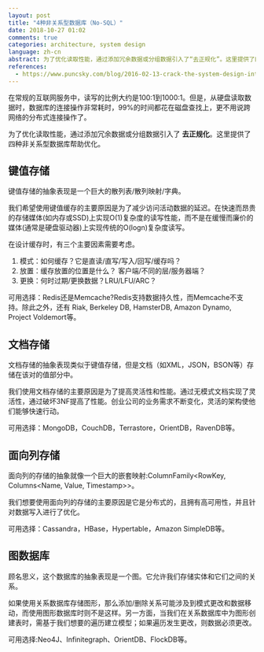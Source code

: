 ```yaml
---
layout: post
title: "4种非关系型数据库（No-SQL）"
date: 2018-10-27 01:02
comments: true
categories: architecture, system design
language: zh-cn
abstract: 为了优化读取性能，通过添加冗余数据或分组数据引入了“去正规化”。这里提供了四种非关系型数据库帮助优化：键值存储；文档存储；面向列存储；图数据库
references:
  - https://www.puncsky.com/blog/2016-02-13-crack-the-system-design-interview
---
```


在常规的互联网服务中，读写的比例大约是100:1到1000:1。但是，从硬盘读取数据时，数据库的连接操作非常耗时，99%的时间都花在磁盘查找上，更不用说跨网络的分布式连接操作了。

为了优化读取性能，通过添加冗余数据或分组数据引入了 **去正规化**。这里提供了四种非关系型数据库帮助优化。



## 键值存储

键值存储的抽象表现是一个巨大的散列表/散列映射/字典。

我们希望使用键值缓存的主要原因是为了减少访问活动数据的延迟。在快速而昂贵的存储媒体(如内存或SSD)上实现O(1)复杂度的读写性能，而不是在缓慢而廉价的媒体(通常是硬盘驱动器)上实现传统的O(logn)复杂度读写。

在设计缓存时，有三个主要因素需要考虑。

1. 模式：如何缓存？它是直读/直写/写入/回写/缓存吗？
2. 放置：缓存放置的位置是什么？ 客户端/不同的层/服务器端？
3. 更换：何时过期/更换数据？LRU/LFU/ARC？

可用选择：Redis还是Memcache?Redis支持数据持久性，而Memcache不支持。除此之外，还有 Riak, Berkeley DB, HamsterDB, Amazon Dynamo, Project Voldemort等。

## 文档存储

文档存储的抽象表现类似于键值存储，但是文档（如XML，JSON，BSON等）存储在该对的值部分中。

我们使用文档存储的主要原因是为了提高灵活性和性能。通过无模式文档实现了灵活性，通过破坏3NF提高了性能。创业公司的业务需求不断变化，灵活的架构使他们能够快速行动。

可用选择：MongoDB，CouchDB，Terrastore，OrientDB，RavenDB等。



## 面向列存储

面向列的存储的抽象就像一个巨大的嵌套映射:ColumnFamily<RowKey, Columns<Name, Value, Timestamp>>。

我们想要使用面向列的存储的主要原因是它是分布式的，且拥有高可用性，并且针对数据写入进行了优化。

可用选择：Cassandra，HBase，Hypertable，Amazon SimpleDB等。



## 图数据库

顾名思义，这个数据库的抽象表现是一个图。它允许我们存储实体和它们之间的关系。

如果使用关系数据库存储图形，那么添加/删除关系可能涉及到模式更改和数据移动，而使用图形数据库时则不是这样。另一方面，当我们在关系数据库中为图形创建表时，需基于我们想要的遍历建立模型；如果遍历发生更改，则数据必须更改。

可用选择:Neo4J、Infinitegraph、OrientDB、FlockDB等。
